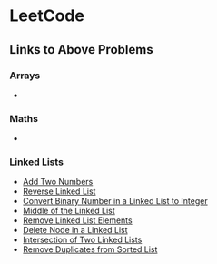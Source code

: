 # LeetCode
## Links to Above Problems

### Arrays
- 
### Maths
- 
### Linked Lists
- [Add Two Numbers](https://leetcode.com/problems/add-two-numbers/)
- [Reverse Linked List](https://leetcode.com/problems/reverse-linked-list/)
- [Convert Binary Number in a Linked List to Integer](https://leetcode.com/problems/convert-binary-number-in-a-linked-list-to-integer/)
- [Middle of the Linked List](https://leetcode.com/problems/middle-of-the-linked-list/)
- [Remove Linked List Elements](https://leetcode.com/problems/remove-linked-list-elements/)
- [Delete Node in a Linked List](https://leetcode.com/problems/delete-node-in-a-linked-list/)
- [Intersection of Two Linked Lists](https://leetcode.com/problems/intersection-of-two-linked-lists/)
- [Remove Duplicates from Sorted List](https://leetcode.com/problems/remove-duplicates-from-sorted-list/)

